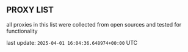 ## PROXY LIST

all proxies in this list were collected from open sources and tested for functionality

last update: `2025-04-01 16:04:36.648974+00:00` UTC